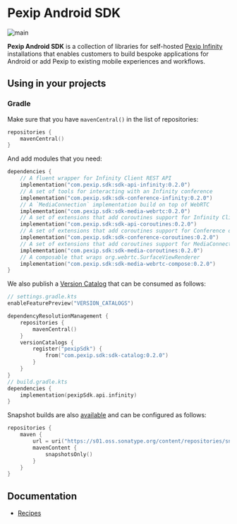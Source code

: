 # Pexip Android SDK

![main](https://github.com/pexip/pexip-android-sdk/actions/workflows/main.yml/badge.svg)

**Pexip Android SDK** is a collection of libraries for
self-hosted [Pexip Infinity](https://docs.pexip.com/admin/admin_intro.htm) installations that
enables customers to build bespoke applications for Android or add Pexip to existing mobile
experiences and workflows.

## Using in your projects

### Gradle

Make sure that you have `mavenCentral()` in the list of repositories:

```kotlin
repositories {
    mavenCentral()
}
```

And add modules that you need:

```kotlin
dependencies {
    // A fluent wrapper for Infinity Client REST API
    implementation("com.pexip.sdk:sdk-api-infinity:0.2.0")
    // A set of tools for interacting with an Infinity conference
    implementation("com.pexip.sdk:sdk-conference-infinity:0.2.0")
    // A `MediaConnection` implementation build on top of WebRTC
    implementation("com.pexip.sdk:sdk-media-webrtc:0.2.0")
    // A set of extensions that add coroutines support for Infinity Client REST API
    implementation("com.pexip.sdk:sdk-api-coroutines:0.2.0")
    // A set of extensions that add coroutines support for Conference object
    implementation("com.pexip.sdk:sdk-conference-coroutines:0.2.0")
    // A set of extensions that add coroutines support for MediaConnection object
    implementation("com.pexip.sdk:sdk-media-coroutines:0.2.0")
    // A composable that wraps org.webrtc.SurfaceViewRenderer
    implementation("com.pexip.sdk:sdk-media-webrtc-compose:0.2.0")
}
```

We also publish
a [Version Catalog](https://docs.gradle.org/current/userguide/platforms.html#sub:version-catalog)
that can be consumed as follows:

```kotlin
// settings.gradle.kts
enableFeaturePreview("VERSION_CATALOGS")

dependencyResolutionManagement {
    repositories {
        mavenCentral()
    }
    versionCatalogs {
        register("pexipSdk") {
            from("com.pexip.sdk:sdk-catalog:0.2.0")
        }
    }
}
// build.gradle.kts
dependencies {
    implementation(pexipSdk.api.infinity)
}
```

Snapshot builds are
also [available](https://s01.oss.sonatype.org/content/repositories/snapshots/com/pexip/sdk/) and can
be configured as follows:

```kotlin
repositories {
    maven {
        url = uri("https://s01.oss.sonatype.org/content/repositories/snapshots/")
        mavenContent {
            snapshotsOnly()
        }
    }
}
```

## Documentation

- [Recipes](docs/recipes.md)
